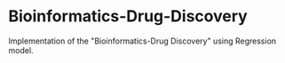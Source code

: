 # Bioinformatics-Drug-Discovery
Implementation of the "Bioinformatics-Drug Discovery"  using Regression model.
